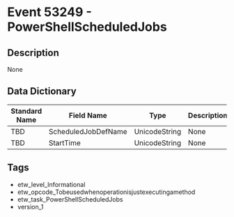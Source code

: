 # Event 53249 - PowerShellScheduledJobs

## Description
None

## Data Dictionary
|Standard Name|Field Name|Type|Description|Sample Value|
|---|---|---|---|---|
|TBD|ScheduledJobDefName|UnicodeString|None|`None`|
|TBD|StartTime|UnicodeString|None|`None`|

## Tags
* etw_level_Informational
* etw_opcode_Tobeusedwhenoperationisjustexecutingamethod
* etw_task_PowerShellScheduledJobs
* version_1